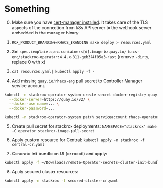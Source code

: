 # Something

0. Make sure you have [cert-manager installed](https://cert-manager.io/docs/installation/).
   It takes care of the TLS aspects of the connection from k8s API server to the webhook server
   embedded in the manager binary.

1. `ROX_PRODUCT_BRANDING=RHACS_BRANDING make deploy > resources.yaml`

2. Set `spec.template.spec.containers[0].image` to `quay.io/rhacs-eng/stackrox-operator:4.4.x-811-geb354f05a3-fast` (remove `-dirty`, replace 0 with x)

3. `cat resources.yaml| kubectl apply -f -`

4. Add missing `quay.io/rhacs-eng` pull secret to Controller Manager service account.

```bash
kubectl -n stackrox-operator-system create secret docker-registry quay-io-rhacs-eng-pull-secrets \
  --docker-server=https://quay.io/v2/ \
  --docker-username=... \
  --docker-password=...

kubectl -n stackrox-operator-system patch serviceaccount rhacs-operator-controller-manager -p '{"imagePullSecrets": [{"name": "quay-io-rhacs-eng-pull-secrets"}]}'
```

5. Create pull secret for stackrox deployments: `NAMESPACE="stackrox" make -C operator stackrox-image-pull-secret`

6. Apply custom resource for Central: `kubectl apply -n stackrox -f central-cr.yaml`

7. Generate init bundle on UI (or roxctl) and apply:

```bash
kubectl apply -f ~/Downloads/remote-Operator-secrets-cluster-init-bundle.yaml -n stackrox
```

8. Apply secured cluster resources:

```bash
kubectl apply -n stackrox -f secured-cluster-cr.yaml
```
